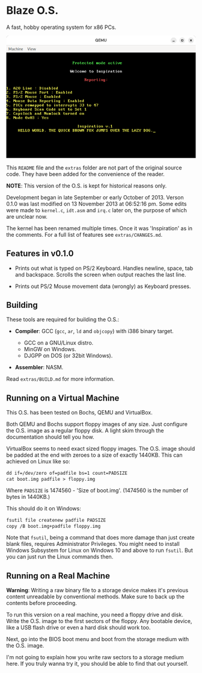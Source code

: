 Blaze O.S.
==========

A fast, hobby operating system for x86 PCs.

![Version 0.1.0 running on QEMU](extras/blaze-0.1.0.png)

This `README` file and the `extras` folder are not part of the original source
code. They have been added for the convenience of the reader.

**NOTE**: This version of the O.S. is kept for historical reasons only.

Development began in late September or early October of 2013. Verson 0.1.0
was last modified on 13 November 2013 at 06:52:16 pm. Some edits were made
to `kernel.c`, `idt.asm` and `irq.c` later on, the purpose of which are
unclear now.

The kernel has been renamed multiple times. Once it was 'Inspiration' as in
the comments. For a full list of features see `extras/CHANGES.md`.

Features in v0.1.0
------------------

- Prints out what is typed on PS/2 Keyboard. Handles newline, space, tab
  and backspace. Scrolls the screen when output reaches the last line.

- Prints out PS/2 Mouse movement data (wrongly) as Keyboard presses.

Building
--------

These tools are required for building the O.S.:

- **Compiler**: GCC (`gcc`, `ar`, `ld` and `objcopy`) with i386 binary target.
  - GCC on a GNU/Linux distro.
  - MinGW on Windows.
  - DJGPP on DOS (or 32bit Windows).

- **Assembler**: NASM.

Read `extras/BUILD.md` for more information.

Running on a Virtual Machine
----------------------------

This O.S. has been tested on Bochs, QEMU and VirtualBox.

Both QEMU and Bochs support floppy images of any size. Just configure
the O.S. image as a regular floppy disk. A light skim through the documentation
should tell you how.

VirtualBox seems to need exact sized floppy images. The O.S. image should be
padded at the end with zeroes to a size of exactly 1440KB. This can achieved
on Linux like so:

```shell
dd if=/dev/zero of=padfile bs=1 count=PADSIZE
cat boot.img padfile > floppy.img
```

Where `PADSIZE` is 1474560 - 'Size of boot.img'. (1474560 is the number
of bytes in 1440KB.)

This should do it on Windows:

```batchfile
fsutil file createnew padfile PADSIZE
copy /B boot.img+padfile floppy.img
```

Note that `fsutil`, being a command that does more damage than just create
blank files, requires Administrator Privileges. You might need to install
Windows Subsystem for Linux on Windows 10 and above to run `fsutil`. But you
can just run the Linux commands then.

Running on a Real Machine
-------------------------

**Warning**: Writing a raw binary file to a storage device makes it's previous
content unreadable by conventional methods. Make sure to back up the contents
before proceeding.

To run this version on a real machine, you need a floppy drive and disk. Write
the O.S. image to the first sectors of the floppy. Any bootable device, like
a USB flash drive or even a hard disk should work too. 

Next, go into the BIOS boot menu and boot from the storage medium with
the O.S. image.

I'm not going to explain how you write raw sectors to a storage medium here.
If you truly wanna try it, you should be able to find that out yourself.

